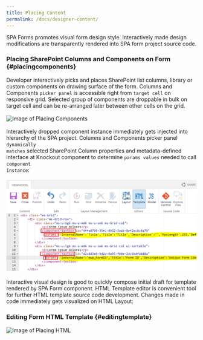 ```yaml
---
title: Placing Content
permalink: /docs/designer-content/
---
```


SPA Forms promotes visual form design style. Interactively made design modifications are transparently rendered into SPA form project source code.

### Placing SharePoint Columns and Components on Form {#placingcomponents}

Developer interactively picks and places SharePoint list columns, library or custom components on drawing surface of the form. Columns and Components <code>picker panel</code> is accessible right from <code>target cell</code> on responsive grid. Selected group of components are droppable in bulk on target cell and can be re-arranged later between other cells on the grid. 
<br/>
<br/>
![Image of Placing Components](/img/form-placingcomponents2.gif)
<br/>
<br/>
Interactively dropped component instance immediately gets injected into hierarchy of the SPA project. Columns and Components picker panel <code>dynamically matches</code> selected SharePoint Column properties and metadata-defined interface at Knockout component to determine <code>params values</code> needed to call <code>component instance</code>:
<br/>
<br/> 
![Image of Component HTML](/img/form-component-html.png)
<br/>
<br/>
Interactive visual design is good to quickly compose initial draft for template rendered by SPA Form component. HTML Template editor is convenient tool for further HTML template source code development. Changes made in code immediately gets visualized on HTML Layout:  
### Editing Form HTML Template {#editingtemplate}
![Image of Placing HTML](/img/form-placinghtml.gif)

